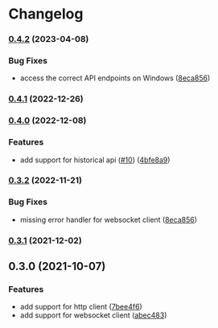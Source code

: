 # Changelog

### [0.4.2](https://github.com/fugle-dev/fugle-realtime-python/compare/v0.4.1...v0.4.2) (2023-04-08)


### Bug Fixes

* access the correct API endpoints on Windows ([8eca856](https://github.com/fugle-dev/fugle-realtime-python/commit/8ae0dacf96de9e2ab0e5ba7185f3c4a4cf76d2a8))

### [0.4.1](https://github.com/fugle-dev/fugle-realtime-python/compare/v0.4.0...v0.4.1) (2022-12-26)

### [0.4.0](https://github.com/fugle-dev/fugle-realtime-python/compare/v0.3.2...v0.4.0) (2022-12-08)

### Features

* add support for historical api ([#10](https://github.com/fugle-dev/fugle-realtime-python/issues/10)) ([4bfe8a9](https://github.com/fugle-dev/fugle-realtime-python/commit/4bfe8a99a6cf9faaffe29eef232d7b63fd823b42))

### [0.3.2](https://github.com/fugle-dev/fugle-realtime-python/compare/v0.3.1...v0.3.2) (2022-11-21)


### Bug Fixes

* missing error handler for websocket client ([8eca856](https://github.com/fugle-dev/fugle-realtime-python/commit/8eca8563e238a9963fb0c3c183defe46f880fed7))

### [0.3.1](https://github.com/fugle-dev/fugle-realtime-python/compare/v0.3.0...v0.3.1) (2021-12-02)

## 0.3.0 (2021-10-07)


### Features

* add support for http client ([7bee4f6](https://github.com/fugle-dev/fugle-realtime-python/commit/7bee4f6aa118786450b19c5271cc24e4d12b294b))
* add support for websocket client ([abec483](https://github.com/fugle-dev/fugle-realtime-python/commit/abec483c24914137f4c2144da8da3695e2369e0b))